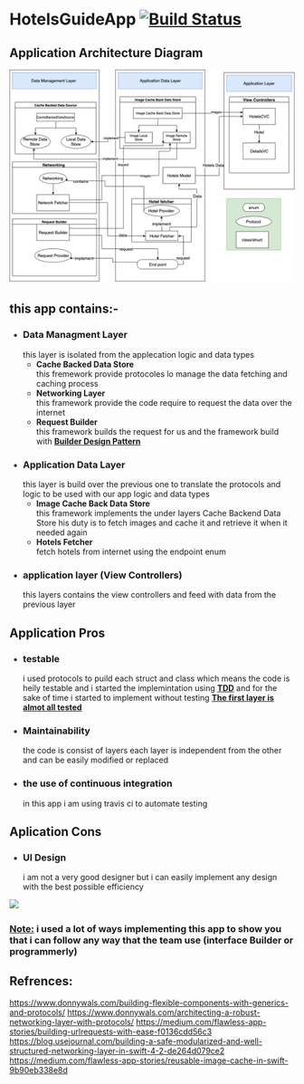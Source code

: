 # HotelsGuideApp  [![Build Status](https://travis-ci.com/KerollosNabil/HotelsGuideApp.svg?branch=main)](https://travis-ci.com/KerollosNabil/HotelsGuideApp)

## Application Architecture Diagram

<img src="Hotels Guide.png"/>

## this app contains:-
* ### Data Managment Layer 
    this layer is isolated from the applecation logic and data types
    *  **Cache Backed Data Store** <br>
        this fremework provide protocoles lo manage the data fetching and caching process
    *  **Networking Layer** <br>
        this framework provide the code require to request the data over the internet 
    * **Request Builder** <br>
        this framework builds the request for us and the framework build with <ins>**Builder Design Pattern**</ins>
* ### Application Data Layer
    this layer is build over the previous one to translate the protocols and logic to be used with our app logic and data types
    * **Image Cache Back Data Store** <br>
        this framework implements the under layers Cache Backend Data Store his duty is to fetch images and cache it and retrieve it when it needed again
    * **Hotels Fetcher** <br>
        fetch hotels from internet using the endpoint enum
* ### application layer (View Controllers)
    this layers contains the view controllers and feed with data from the previous layer

## Application Pros
* ### **testable** 
    i used protocols to puild each struct and class which means the code is heily testable and i started the implemintation using <ins>**TDD**</ins> and for the sake of time i started to implement without testing <ins>**The first layer is almot all tested**</ins>
* ### **Maintainability**
    the code is consist of layers each layer is independent from the other and can be easily modified or replaced
* ### **the use of continuous integration**
    in this app i am using travis ci to automate testing


## Aplication Cons
* ### UI Design 
    i am not a very good designer but i can easily implement any design with the best possible efficiency


<img src="demo.gif" width=200/>


### <ins>**Note:**</ins> i used a lot of ways implementing this app to show you that i can follow any way that the team use (interface Builder or programmerly)




## Refrences:
https://www.donnywals.com/building-flexible-components-with-generics-and-protocols/
https://www.donnywals.com/architecting-a-robust-networking-layer-with-protocols/
https://medium.com/flawless-app-stories/building-urlrequests-with-ease-f0136cdd56c3
https://blog.usejournal.com/building-a-safe-modularized-and-well-structured-networking-layer-in-swift-4-2-de264d079ce2
https://medium.com/flawless-app-stories/reusable-image-cache-in-swift-9b90eb338e8d

    